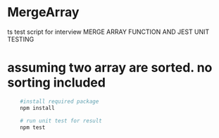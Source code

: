 # MergeArray
 ts test script for interview
  MERGE ARRAY FUNCTION AND JEST UNIT TESTING 
  # assuming two array are sorted. no sorting included

```bash
    #install required package
    npm install

    # run unit test for result
    npm test 
```
